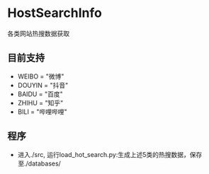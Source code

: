 # HostSearchInfo
各类网站热搜数据获取

## 目前支持
- WEIBO = "微博"
- DOUYIN = "抖音"
- BAIDU = "百度"
- ZHIHU = "知乎"
- BILI = "哔哩哔哩"

## 程序
- 进入./src, 运行load_hot_search.py:生成上述5类的热搜数据，保存至./databases/

